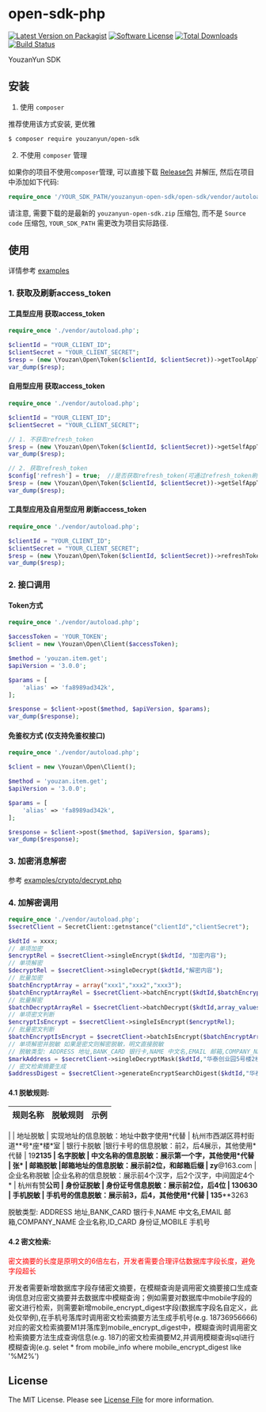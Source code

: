 # open-sdk-php

[![Latest Version on Packagist][ico-version]][link-packagist]
[![Software License][ico-license]](LICENSE.md)
[![Total Downloads][ico-downloads]][link-downloads]
[![Build Status][ico-travis]][link-travis]


YouzanYun SDK


## 安装

1. 使用 `composer`  

推荐使用该方式安装, 更优雅  

``` bash
$ composer require youzanyun/open-sdk
```

2. 不使用 `composer` 管理  

如果你的项目不使用`composer`管理, 可以直接下载 [Release包](https://github.com/youzan/open-sdk-php/releases) 并解压, 然后在项目中添加如下代码:  

``` php
require_once '/YOUR_SDK_PATH/youzanyun-open-sdk/open-sdk/vendor/autoload.php';
``` 

请注意, 需要下载的是最新的 `youzanyun-open-sdk.zip` 压缩包, 而不是 `Source code` 压缩包, `YOUR_SDK_PATH` 需更改为项目实际路径.   


## 使用

详情参考 [examples](examples)

### 1. 获取及刷新access_token

#### 工具型应用 获取access_token
``` php
require_once './vendor/autoload.php';

$clientId = "YOUR_CLIENT_ID";
$clientSecret = "YOUR_CLIENT_SECRET";
$resp = (new \Youzan\Open\Token($clientId, $clientSecret))->getToolAppToken('YOUR_CODE');
var_dump($resp);
```

#### 自用型应用 获取access_token
``` php
require_once './vendor/autoload.php';

$clientId = "YOUR_CLIENT_ID";
$clientSecret = "YOUR_CLIENT_SECRET";

// 1. 不获取refresh_token
$resp = (new \Youzan\Open\Token($clientId, $clientSecret))->getSelfAppToken('YOUR_KDT_ID');
var_dump($resp);

// 2. 获取refresh_token
$config['refresh'] = true;  //是否获取refresh_token(可通过refresh_token刷新token)
$resp = (new \Youzan\Open\Token($clientId, $clientSecret))->getSelfAppToken('YOUR_KDT_ID', $config);
var_dump($resp);
```

#### 工具型应用及自用型应用 刷新access_token
```php
require_once './vendor/autoload.php';

$clientId = "YOUR_CLIENT_ID";
$clientSecret = "YOUR_CLIENT_SECRET";
$resp = (new \Youzan\Open\Token($clientId, $clientSecret))->refreshToken('YOUR_REFRESH_TOKEN');
var_dump($resp);
```

### 2. 接口调用

#### Token方式
``` php
require_once './vendor/autoload.php';

$accessToken = 'YOUR_TOKEN';
$client = new \Youzan\Open\Client($accessToken);

$method = 'youzan.item.get';
$apiVersion = '3.0.0';

$params = [
    'alias' => 'fa8989ad342k',
];

$response = $client->post($method, $apiVersion, $params);
var_dump($response);
```

#### 免鉴权方式 (仅支持免鉴权接口)
``` php
require_once './vendor/autoload.php';

$client = new \Youzan\Open\Client();

$method = 'youzan.item.get';
$apiVersion = '3.0.0';

$params = [
    'alias' => 'fa8989ad342k',
];

$response = $client->post($method, $apiVersion, $params);
var_dump($response);
```

### 3. 加密消息解密

参考 [examples/crypto/decrypt.php](examples/crypto/decrypt.php)

### 4. 加解密调用
```php
require_once './vendor/autoload.php';
$secretClient = SecretClient::getnstance("clientId","clientSecret");

$kdtId = xxxx;
// 单项加密
$encryptRel = $secretClient->singleEncrypt($kdtId, "加密内容");
// 单项解密
$decryptRel = $secretClient->singleDecrypt($kdtId,"解密内容");
// 批量加密
$batchEncryptArray = array("xxx1","xxx2","xxx3");
$batchEncryptArrayRel = $secretClient->batchEncrypt($kdtId,$batchEncryptArray);
// 批量解密
$batchDecryptArrayRel = $secretClient->batchDecrypt($kdtId,array_values($batchEncryptArrayRel));
// 单项密文判断
$encryptIsEncrypt = $secretClient->singleIsEncrypt($encryptRel);
// 批量密文判断
$batchEncryptIsEncrypt = $secretClient->batchIsEncrypt($batchEncryptArray);
// 单项解密并脱敏 如果是密文则解密脱敏，明文直接脱敏
// 脱敏类型: ADDRESS 地址,BANK_CARD 银行卡,NAME 中文名,EMAIL 邮箱,COMPANY_NAME 企业名称,ID_CARD 身份证,MOBILE 手机号
$markAddress = $secretClient->singleDecryptMask($kdtId,"华泰创业园5号楼2楼217室",'ADDRESS');
// 密文检索摘要生成
$addressDigest = $secretClient->generateEncryptSearchDigest($kdtId,"华泰创业园5号楼2楼217室");

```
#### 4.1 脱敏规则:

| 规则名称           | 脱敏规则                 | 示例
| ------------------------------------------------------------ | -------------------- | ----------------------------------------------------- |
|
| 地址脱敏             | 实现地址的信息脱敏：地址中数字使用\*代替             | 杭州市西湖区蒋村街道\*\*号\*座\*楼\*室
| 银行卡脱敏             |银行卡号的信息脱敏：前2，后4展示，其他使用\*代替             | 19******2135
| 名字脱敏             |  中文名称的信息脱敏：展示第一个字，其他使用\*代替              | 张\*
| 邮箱脱敏             |邮箱地址的信息脱敏：展示前2位，和邮箱后缀	            | zy******@163.com
| 企业名称脱敏	             |企业名称的信息脱敏：展示前4个汉字，后2个汉字，中间固定4个\*            | 杭州有赞****公司
| 身份证脱敏           | 身份证号信息脱敏：展示前2位，后4位	              | 13******0630
| 手机脱敏             | 手机号的信息脱敏：展示前3，后4，其他使用\*代替	      | 135****3263

脱敏类型: ADDRESS 地址,BANK_CARD 银行卡,NAME 中文名,EMAIL 邮箱,COMPANY_NAME 企业名称,ID_CARD 身份证,MOBILE 手机号

#### 4.2 密文检索:

<font color="red">密文摘要的长度是原明文的6倍左右，开发者需要合理评估数据库字段长度，避免字段超长</font>

开发者需要新增数据库字段存储密文摘要，在模糊查询是调用密文摘要接口生成查询信息对应密文摘要并去数据库中模糊查询；例如需要对数据库中mobile字段的密文进行检索，则需要新增mobile_encrypt_digest字段(数据库字段名自定义，此处仅举例),在手机号落库时调用密文检索摘要方法生成手机号(e.g. 18736956666)对应的密文检索摘要M1并落库到mobile_encrypt_digest中，模糊查询时调用密文检索摘要方法生成查询信息(e.g. 187)的密文检索摘要M2,并调用模糊查询sql进行模糊查询(e.g. selet * from mobile_info where mobile_encrypt_digest like '%M2%')


## License

The MIT License. Please see [License File](LICENSE) for more information.

[ico-version]: https://img.shields.io/packagist/v/youzanyun/open-sdk.svg?style=flat-square
[ico-license]: https://img.shields.io/badge/license-MIT-brightgreen.svg?style=flat-square
[ico-downloads]: https://img.shields.io/packagist/dt/youzanyun/open-sdk.svg?style=flat-square
[ico-travis]: https://api.travis-ci.org/youzan/open-sdk-php.svg

[link-packagist]: https://packagist.org/packages/youzanyun/open-sdk
[link-downloads]: https://packagist.org/packages/youzanyun/open-sdk
[link-travis]: https://travis-ci.org/youzan/open-sdk-php
